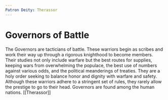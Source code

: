 ```yaml
---
Patron Deity: Therassor
---
```


# Governors of Battle


The Governors are tacticians of battle. These warriors begin as scribes and work their way up through a rigorous knighthood to become members. Their studies not only include warfare but the best routes for supplies, keeping wars from overwhelming the populace, the best use of numbers against various odds, and the political meanderings of treaties. They are a holy order seeking to balance honor and dignity with warfare and safety. Although these warriors adhere to a stringent set of rules, they rarely allow the prestige to go to their head. Governors are found among the human nations.
[[Therassor]]
